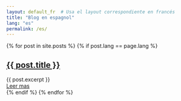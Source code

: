 ```yaml
---
layout: default_fr  # Usa el layout correspondiente en francés
title: "Blog en espagnol"
lang: "es"
permalink: /es/
---
```

<div class="posts">
  {% for post in site.posts %}
    {% if post.lang == page.lang %}
      <article class="post">
        <h1><a href="{{ site.baseurl }}{{ post.url }}">{{ post.title }}</a></h1>
        <div class="entry">
          {{ post.excerpt }}
        </div>
        <a href="{{ site.baseurl }}{{ post.url }}" class="read-more">Leer mas</a>
      </article>
    {% endif %}
  {% endfor %}
</div>